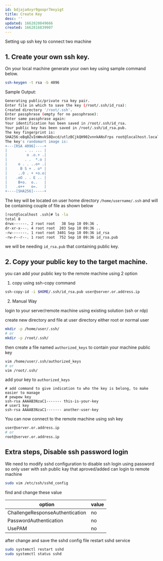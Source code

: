 ```yaml
---
id: bdjaja4xyr9goopr7mxyigt
title: Create Key
desc: ''
updated: 1662820849666
created: 1662816839907
---
```


Setting up ssh key to connect two machine

## 1. Create your own ssh key.

On your local machine generate your own key using sample command below.

```bash
ssh-keygen -t rsa -b 4096
```

Sample Output:

```bash
Generating public/private rsa key pair.
Enter file in which to save the key (/root/.ssh/id_rsa): 
Created directory '/root/.ssh'.
Enter passphrase (empty for no passphrase): 
Enter same passphrase again: 
Your identification has been saved in /root/.ssh/id_rsa.
Your public key has been saved in /root/.ssh/id_rsa.pub.
The key fingerprint is:
SHA256:eBq8ZvInWmvkS8Qvcd/utlzBCjkQH902vnnkANsFrps root@localhost.localdomain
The key's randomart image is:
+---[RSA 4096]----+
|        . .. ... |
|         o .o.+ .|
|        . .  *.o |
|     o . . ..o+ .|
|      B S + . o* |
|     ..O . + +o.o|
|    .oO . . E .. |
|     B+o.  o..   |
|    .o++   o=.   |
+----[SHA256]-----+
```

The key will be located on user home directory `/home/username/.ssh` and will be containing couple of file as shown below

```bash
[root@localhost .ssh]# ls -la
total 8
drwx------. 2 root root   38 Sep 10 09:36 .
dr-xr-x---. 4 root root  203 Sep 10 09:36 ..
-rw-------. 1 root root 3401 Sep 10 09:36 id_rsa
-rw-r--r--. 1 root root  752 Sep 10 09:36 id_rsa.pub
```

we will be needing `id_rsa.pub` that containing public key.

## 2. Copy your public key to the target machine.

you can add your public key to the remote machine using 2 option

1. copy using ssh-copy command

```bash
ssh-copy-id -i $HOME/.ssh/id_rsa.pub user@server.or.address.ip
```

2. Manual Way

login to your server/remote machine using existing solution (ssh or rdp)

create new directory and file at user directory either root or normal user

```bash
mkdir -p /home/user/.ssh/
# or
mkdir -p /root/.ssh/
```

then create a file named `authorized_keys` to contain your machine public key

```bash
vim /home/user/.ssh/authorized_keys
# or
vim /root/.ssh/
```

add your key to `authorized_keys`

```authorized_keys
# add command to give indication to who the key is belong, to make easier to manage
# pewpew key
ssh-rsa AAAAB3NzaC1------- this-is-your-key
# user1 key
ssh-rsa AAAAB3NzaC1------- another-user-key
```

You can now connect to the remote machine using ssh key

```bash
user@server.or.address.ip
# or
root@server.or.address.ip
```

## Extra steps, Disable ssh password login

We need to modify sshd configuration to disable ssh login using password so only user with ssh public kay that aproved/added can login to remote machine

```bash
sudo vim /etc/ssh/sshd_config
```

find and change these value

option | value |
---------|----------
 ChallengeResponseAuthentication | no
 PasswordAuthentication | no
 UsePAM  | no

after change and save the sshd config file restart sshd service

```bash
sudo systemctl restart sshd
sudo systemctl status sshd
```